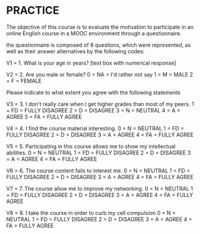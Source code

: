 # PRACTICE

The objective of this course is to evaluate the motivation to participate in an online English course in a MOOC environment through a questionnaire.

the questionnaire is composed of 8 questions, which were represented, as well as their answer alternatives by the following codes:

V1 = 1. What is your age in years? 
[text box with numerical response]

V2 = 2. Are you male or female?
0 = NA = I'd rather not say
1 = M = MALE
2 = F = FEMALE

Please indicate to what extent you agree with the following statements

V3 = 3. I don't really care when I get higher grades than most of my peers.
1 = FD = FULLY DISAGREE
2 = D = DISAGREE
3 = N = NEUTRAL
4 = A = AGREE
5 = FA = FULLY AGREE

V4 = 4. I find the course material interesting.
0 = N = NEUTRAL
1 = FD = FULLY DISAGREE
2 = D = DISAGREE
3 = A = AGREE
4 = FA = FULLY AGREE

V5 = 5. Participating in this course allows me to show my intellectual abilities.
0 = N = NEUTRAL
1 = FD = FULLY DISAGREE
2 = D = DISAGREE
3 = A = AGREE
4 = FA = FULLY AGREE

V6 = 6. The course content fails to interest me.
0 = N = NEUTRAL
1 = FD = FULLY DISAGREE
2 = D = DISAGREE
3 = A = AGREE
4 = FA = FULLY AGREE

V7 = 7. The course allow me to improve my networking.
0 = N = NEUTRAL
1 = FD = FULLY DISAGREE
2 = D = DISAGREE
3 = A = AGREE
4 = FA = FULLY AGREE

V8 = 8.  I take the course in order to curb my cell compulsion
0 = N = NEUTRAL
1 = FD = FULLY DISAGREE
2 = D = DISAGREE
3 = A = AGREE
4 = FA = FULLY AGREE
